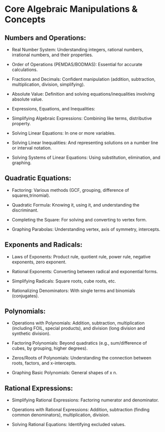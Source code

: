 # Core Algebraic Manipulations & Concepts

## Numbers and Operations:

-   Real Number System: Understanding integers, rational numbers, irrational
    numbers, and their properties.

-   Order of Operations (PEMDAS/BODMAS): Essential for accurate calculations.

-   Fractions and Decimals: Confident manipulation (addition, subtraction,
    multiplication, division, simplifying).

-   Absolute Value: Definition and solving equations/inequalities involving
    absolute value.

-   Expressions, Equations, and Inequalities:

-   Simplifying Algebraic Expressions: Combining like terms, distributive
    property.

-   Solving Linear Equations: In one or more variables.

-   Solving Linear Inequalities: And representing solutions on a number line or
    interval notation.

-   Solving Systems of Linear Equations: Using substitution, elimination, and
    graphing.

## Quadratic Equations:

-   Factoring: Various methods (GCF, grouping, difference of squares,trinomial).

-   Quadratic Formula: Knowing it, using it, and understanding the discriminant.

-   Completing the Square: For solving and converting to vertex form.

-   Graphing Parabolas: Understanding vertex, axis of symmetry, intercepts.

## Exponents and Radicals:

-   Laws of Exponents: Product rule, quotient rule, power rule, negative
    exponents, zero exponent.

-   Rational Exponents: Converting between radical and exponential forms.

-   Simplifying Radicals: Square roots, cube roots, etc.

-   Rationalizing Denominators: With single terms and binomials (conjugates).

## Polynomials:

-   Operations with Polynomials: Addition, subtraction, multiplication
    (including FOIL, special products), and division (long division and
    synthetic division).

-   Factoring Polynomials: Beyond quadratics (e.g., sum/difference of cubes, by
    grouping, higher degrees).

-   Zeros/Roots of Polynomials: Understanding the connection between roots,
    factors, and x-intercepts.

-   Graphing Basic Polynomials: General shapes of x n.

## Rational Expressions:

-   Simplifying Rational Expressions: Factoring numerator and denominator.

-   Operations with Rational Expressions: Addition, subtraction (finding common
    denominators), multiplication, division.

-   Solving Rational Equations: Identifying excluded values.
